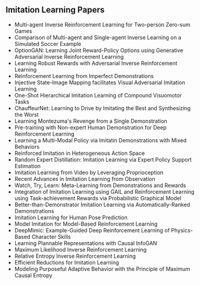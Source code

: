 <h2> Imitation Learning Papers </h2>

<ul>

     
          
             

 <li><a target="_blank" href="https://github.com/manjunath5496/Imitation-Learning-Papers/blob/master/imt(1).pdf" style="text-decoration:none;">Multi-agent Inverse Reinforcement Learning for Two-person Zero-sum Games</a></li>

 <li><a target="_blank" href="https://github.com/manjunath5496/Imitation-Learning-Papers/blob/master/imt(2).pdf" style="text-decoration:none;">Comparison of Multi-agent and Single-agent Inverse Learning on a Simulated Soccer Example</a></li>

<li><a target="_blank" href="https://github.com/manjunath5496/Imitation-Learning-Papers/blob/master/imt(3).pdf" style="text-decoration:none;">OptionGAN: Learning Joint Reward-Policy Options using Generative Adversarial Inverse Reinforcement Learning</a></li>
 <li><a target="_blank" href="https://github.com/manjunath5496/Imitation-Learning-Papers/blob/master/imt(4).pdf" style="text-decoration:none;">Learning Robust Rewards with Adversarial Inverse Reinforcement Learning</a></li>                              
<li><a target="_blank" href="https://github.com/manjunath5496/Imitation-Learning-Papers/blob/master/imt(5).pdf" style="text-decoration:none;">Reinforcement Learning from Imperfect Demonstrations</a></li>
<li><a target="_blank" href="https://github.com/manjunath5496/Imitation-Learning-Papers/blob/master/imt(6).pdf" style="text-decoration:none;">Injective State-Image Mapping facilitates Visual Adversarial Imitation Learning</a></li>
 <li><a target="_blank" href="https://github.com/manjunath5496/Imitation-Learning-Papers/blob/master/imt(7).pdf" style="text-decoration:none;">One-Shot Hierarchical Imitation Learning of Compound Visuomotor Tasks</a></li>

 <li><a target="_blank" href="https://github.com/manjunath5496/Imitation-Learning-Papers/blob/master/imt(8).pdf" style="text-decoration:none;"> ChauffeurNet: Learning to Drive
by Imitating the Best and Synthesizing the Worst</a></li>
   <li><a target="_blank" href="https://github.com/manjunath5496/Imitation-Learning-Papers/blob/master/imt(9).pdf" style="text-decoration:none;">Learning Montezuma's Revenge
from a Single Demonstration</a></li>
  
   
 <li><a target="_blank" href="https://github.com/manjunath5496/Imitation-Learning-Papers/blob/master/imt(10).pdf" style="text-decoration:none;">Pre-training with Non-expert Human Demonstration for Deep Reinforcement Learning</a></li>                              
<li><a target="_blank" href="https://github.com/manjunath5496/Imitation-Learning-Papers/blob/master/imt(11).pdf" style="text-decoration:none;">Learning a Multi-Modal Policy via Imitatin Demonstrations with Mixed Behaviors</a></li>
<li><a target="_blank" href="https://github.com/manjunath5496/Imitation-Learning-Papers/blob/master/imt(12).pdf" style="text-decoration:none;">Reinforced Imitation in Heterogeneous Action Space</a></li>
<li><a target="_blank" href="https://github.com/manjunath5496/Imitation-Learning-Papers/blob/master/imt(13).pdf" style="text-decoration:none;">Random Expert Distillation: Imitation Learning via Expert Policy Support Estimation</a></li>

<li><a target="_blank" href="https://github.com/manjunath5496/Imitation-Learning-Papers/blob/master/imt(14).pdf" style="text-decoration:none;">Imitation Learning from Video by Leveraging Proprioception</a></li>
                              
<li><a target="_blank" href="https://github.com/manjunath5496/Imitation-Learning-Papers/blob/master/imt(15).pdf" style="text-decoration:none;">Recent Advances in Imitation Learning from Observation</a></li>

<li><a target="_blank" href="https://github.com/manjunath5496/Imitation-Learning-Papers/blob/master/imt(16).pdf" style="text-decoration:none;">Watch, Try, Learn: Meta-Learning from Demonstrations and Rewards</a></li>

  <li><a target="_blank" href="https://github.com/manjunath5496/Imitation-Learning-Papers/blob/master/imt(17).pdf" style="text-decoration:none;">Integration of Imitation Learning using GAIL and Reinforcement Learning using Task-achievement Rewards via Probabilistic Graphical Model</a></li>   
  
<li><a target="_blank" href="https://github.com/manjunath5496/Imitation-Learning-Papers/blob/master/imt(18).pdf" style="text-decoration:none;">Better-than-Demonstrator Imitation Learning via Automatically-Ranked Demonstrations</a></li> 

  
<li><a target="_blank" href="https://github.com/manjunath5496/Imitation-Learning-Papers/blob/master/imt(19).pdf" style="text-decoration:none;">Imitation Learning for Human Pose Prediction</a></li> 

<li><a target="_blank" href="https://github.com/manjunath5496/Imitation-Learning-Papers/blob/master/imt(20).pdf" style="text-decoration:none;"> Model Imitation for Model-Based Reinforcement Learning</a></li>

<li><a target="_blank" href="https://github.com/manjunath5496/Imitation-Learning-Papers/blob/master/imt(21).pdf" style="text-decoration:none;">DeepMimic: Example-Guided Deep Reinforcement Learning of Physics-Based Character Skills</a></li>
<li><a target="_blank" href="https://github.com/manjunath5496/Imitation-Learning-Papers/blob/master/imt(22).pdf" style="text-decoration:none;">Learning Plannable Representations with Causal InfoGAN</a></li> 
 <li><a target="_blank" href="https://github.com/manjunath5496/Imitation-Learning-Papers/blob/master/imt(23).pdf" style="text-decoration:none;">Maximum Likelihood Inverse Reinforcement Learning</a></li> 
 

   <li><a target="_blank" href="https://github.com/manjunath5496/Imitation-Learning-Papers/blob/master/imt(24).pdf" style="text-decoration:none;">Relative Entropy Inverse Reinforcement Learning</a></li>
 
   <li><a target="_blank" href="https://github.com/manjunath5496/Imitation-Learning-Papers/blob/master/imt(25).pdf" style="text-decoration:none;">Efficient Reductions for Imitation Learning</a></li>                              
 <li><a target="_blank" href="https://github.com/manjunath5496/Imitation-Learning-Papers/blob/master/imt(26).pdf" style="text-decoration:none;">Modeling Purposeful Adaptive Behavior with the Principle of Maximum Causal Entropy</a></li>
 </ul>
